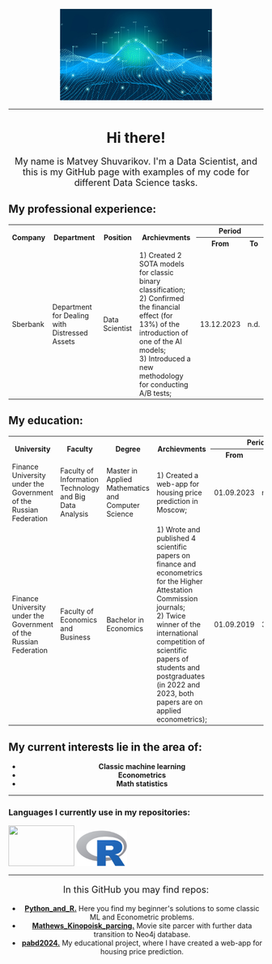 <p></p>
<div id="header" align="center">
<img src="https://github.com/MathewShuvarikov/MathewShuvarikov/blob/main/data-science-new-banner.jpg" width="300" height="180"/>
</div>
<p></p>
<hr/>
<h1 style="text-align: center">Hi there!</h1>
<p style="font-size: 18px; text-align: center">My name is Matvey Shuvarikov. I'm a Data Scientist, and this is my GitHub page with examples of my code for different Data Science tasks.</a> 
<h2>My professional experience:</h2>
<table>
<tr>
  <th rowspan="2">Company</th>
  <th rowspan="2">Department</th>
  <th rowspan="2">Position</th>
  <th rowspan="2">Archievments</th>
  <th colspan="2">Period</th>
</tr> 
<tr> 
 <th>From</th>
 <th>To</th>
</tr> 
<tr>
  <td>Sberbank</td>
  <td>Department for Dealing with Distressed Assets</td>
  <td>Data Scientist</td>
  <td>1) Created 2 SOTA models for classic binary classification;<br>
2) Confirmed the financial effect (for 13%) of the introduction of one of the AI models;<br>
3) Introduced a new methodology for conducting A/B tests;</td>
  <td>13.12.2023</td>
  <td>n.d.</td>
</tr> 
</table>
<h2>My education:</h2>
<table>
<tr>
  <th rowspan="2">University</th>
  <th rowspan="2">Faculty</th>
  <th rowspan="2">Degree</th>
  <th rowspan="2">Archievments</th>
  <th colspan="2">Period</th>
</tr> 
<tr> 
 <th>From</th>
 <th>To</th>
</tr> 
<tr>
  <td>Finance University under the Government of the Russian Federation</td>
  <td>Faculty of Information Technology and Big Data Analysis</td>
  <td>Master in Applied Mathematics and Computer Science</td>
  <td> 1) Created a web-app for housing price prediction in Moscow; <br></td>
  <td>01.09.2023</td>
  <td>n.d.</td>
</tr> 
<tr>
  <td>Finance University under the Government of the Russian Federation</td>
  <td>Faculty of Economics and Business</td>
  <td>Bachelor in Economics</td>
  <td>1) Wrote and published 4 scientific papers on finance and econometrics for the Higher Attestation Commission journals;<br>
2) Twice winner of the international competition of scientific papers of students and postgraduates (in 2022 and 2023, both papers are on applied econometrics); <br></td>
  <td>01.09.2019</td>
  <td>31.08.2023</td>
</tr> 
</table>
</ul>
<h2>My current interests lie in the area of:</h2>
<ul style="list-style-type: disc; text-align: center;">
    <li><strong> Classic machine learning</a></strong>
    <li><strong>Econometrics</a></strong>
    <li><strong>Math statistics</a></strong>
</ul>
</p>
<hr/>
<h3>Languages I currently use in my repositories:</h3>
<div class="image-container">
    <img src="https://lamcdn.net/lookatme.ru/post-og_image/PZWCGcd7HqaHizrqp_pg5A.jpg" width="130" height="80"/>
    <img src="https://github.com/MathewShuvarikov/MathewShuvarikov/blob/main/R_symbol.png" width="100" height="70"/>
</div>
<hr/>
<p style="font-size: 18px; text-align: center">In this GitHub you may find repos:</p>
<ul style="list-style-type: disc; text-align: center;">
    <li><strong><a href="https://github.com/MathewShuvarikov/Python_and_R">Python_and_R.</a></strong> Here you find my beginner's solutions to some classic ML and Econometric problems.</li>
    <li><strong><a href="https://github.com/MathewShuvarikov/Mathews_Kinopoisk_parcing">Mathews_Kinopoisk_parcing.</a></strong> Movie site parcer with further data transition to Neo4j database.</li>
    <li><strong><a href="https://github.com/MathewShuvarikov/pabd24">pabd2024.</a></strong> My educational project, where I have created a web-app for housing price prediction.</li>
</ul>
